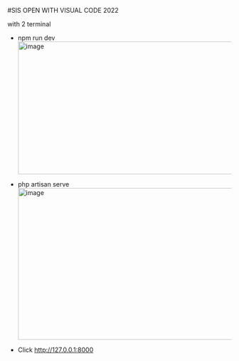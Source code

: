 #SIS 
OPEN WITH VISUAL CODE 2022

with 2 terminal 
- npm run dev 
    <img width="1108" height="298" alt="image" src="https://github.com/user-attachments/assets/50017ca5-9a35-4f02-bedd-077d865a135b" />

- php artisan serve
   <img width="1056" height="341" alt="image" src="https://github.com/user-attachments/assets/94e2b631-1b33-494c-b67a-86f247b1e2bc" />


- Click  http://127.0.0.1:8000
